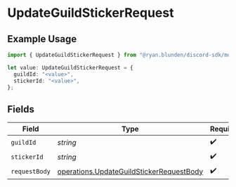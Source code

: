 # UpdateGuildStickerRequest

## Example Usage

```typescript
import { UpdateGuildStickerRequest } from "@ryan.blunden/discord-sdk/models/operations";

let value: UpdateGuildStickerRequest = {
  guildId: "<value>",
  stickerId: "<value>",
};
```

## Fields

| Field                                                                                                | Type                                                                                                 | Required                                                                                             | Description                                                                                          |
| ---------------------------------------------------------------------------------------------------- | ---------------------------------------------------------------------------------------------------- | ---------------------------------------------------------------------------------------------------- | ---------------------------------------------------------------------------------------------------- |
| `guildId`                                                                                            | *string*                                                                                             | :heavy_check_mark:                                                                                   | N/A                                                                                                  |
| `stickerId`                                                                                          | *string*                                                                                             | :heavy_check_mark:                                                                                   | N/A                                                                                                  |
| `requestBody`                                                                                        | [operations.UpdateGuildStickerRequestBody](../../models/operations/updateguildstickerrequestbody.md) | :heavy_check_mark:                                                                                   | N/A                                                                                                  |
